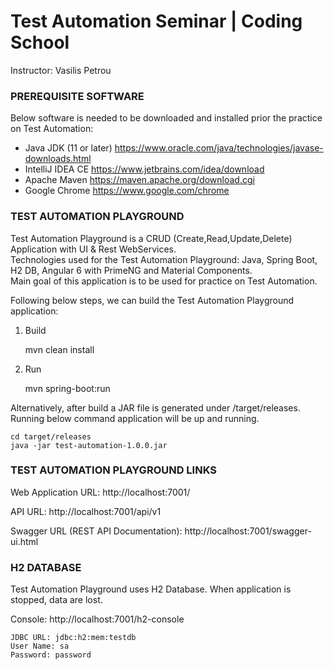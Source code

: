 <h1>Test Automation Seminar | Coding School</h1>
Instructor: Vasilis Petrou

<h3>PREREQUISITE SOFTWARE</h3>

Below software is needed to be downloaded and installed prior the practice on Test Automation: 

- Java JDK (11 or later) https://www.oracle.com/java/technologies/javase-downloads.html
- IntelliJ IDEA CE https://www.jetbrains.com/idea/download 
- Apache Maven https://maven.apache.org/download.cgi  
- Google Chrome https://www.google.com/chrome  

<h3>TEST AUTOMATION PLAYGROUND</h3>

Test Automation Playground is a CRUD (Create,Read,Update,Delete) Application with UI & Rest WebServices.
<br> Technologies used for the Test Automation Playground: Java, Spring Boot, H2 DB, Angular 6 with PrimeNG and Material Components.
<br>Main goal of this application is to be used for practice on Test Automation. 

Following below steps, we can build the Test Automation Playground application:

1. Build


    mvn clean install

2. Run
   

    mvn spring-boot:run

Alternatively, after build a JAR file is generated under /target/releases. 
Running below command application will be up and running.
   
    cd target/releases
    java -jar test-automation-1.0.0.jar

<h3>TEST AUTOMATION PLAYGROUND LINKS</h3>

Web Application URL: http://localhost:7001/

API URL: http://localhost:7001/api/v1

Swagger URL (REST API Documentation): http://localhost:7001/swagger-ui.html


<h3>H2 DATABASE</h3>

Test Automation Playground uses H2 Database. When application is stopped, data are lost. 

Console: http://localhost:7001/h2-console
    
    JDBC URL: jdbc:h2:mem:testdb
    User Name: sa
    Password: password


